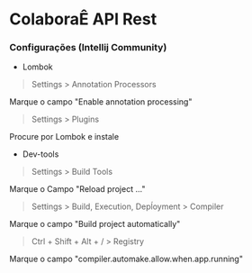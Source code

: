 # ColaboraÊ API Rest

### Configurações (Intellij Community)
 * Lombok

> Settings > Annotation Processors 

Marque o campo "Enable annotation processing"

> Settings > Plugins  

Procure por Lombok e instale

* Dev-tools

> Settings >  Build Tools

Marque o Campo "Reload project ..."

> Settings >  Build, Execution, Depĺoyment > Compiler 

Marque o campo "Build project automatically"

> Ctrl + Shift + Alt + / > Registry

Marque o campo "compiler.automake.allow.when.app.running"
